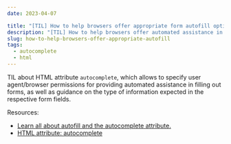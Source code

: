 ```yaml
---
date: 2023-04-07

title: "[TIL] How to help browsers offer appropriate form autofill options"
description: "[TIL] How to help browsers offer automated assistance in filling out forms"
slug: how-to-help-browsers-offer-appropriate-autofill
tags:
  - autocomplete
  - html
---
```


TIL about HTML attribute `autocomplete`, which allows to specify user
agent/browser permissions for providing automated assistance in filling out
forms, as well as guidance on the type of information expected in the respective
form fields.

Resources:

- [Learn all about autofill and the autocomplete
  attribute.](https://web.dev/learn/forms/autofill/)
- [HTML attribute:
  autocomplete](https://developer.mozilla.org/en-US/docs/Web/HTML/Attributes/)
